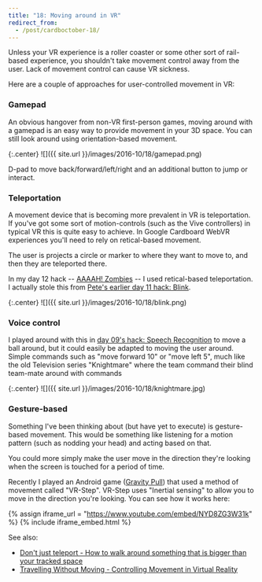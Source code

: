 ```yaml
---
title: "18: Moving around in VR"
redirect_from:
  - /post/cardboctober-18/
---
```


Unless your VR experience is a roller coaster or some other sort of rail-based experience, you shouldn't take movement control away from the user. Lack of movement control can cause VR sickness.

Here are a couple of approaches for user-controlled movement in VR:

<!-- more -->

### Gamepad

An obvious hangover from non-VR first-person games, moving around with a gamepad is an easy way to provide movement in your 3D space. You can still look around using orientation-based movement.

{:.center}
![]({{ site.url }}/images/2016-10/18/gamepad.png)

D-pad to move back/forward/left/right and an additional button to jump or interact.

### Teleportation

A movement device that is becoming more prevalent in VR is teleportation. If you've got some sort of motion-controls (such as the Vive controllers) in typical VR this is quite easy to achieve. In Google Cardboard WebVR experiences you'll need to rely on retical-based movement.

The user is projects a circle or marker to where they want to move to, and then they are teleported there.

In my day 12 hack -- [AAAAH! Zombies](https://cardboctober.xyz/max/12/) -- I used retical-based teleportation. I actually stole this from [Pete's earlier day 11 hack: Blink](https://cardboctober.xyz/pete/11/).

{:.center}
![]({{ site.url }}/images/2016-10/18/blink.png)

### Voice control

I played around with this in [day 09's hack: Speech Recognition](https://cardboctober.xyz/max/09/) to move a ball around, but it could easily be adapted to moving the user around. Simple commands such as "move forward 10" or "move left 5", much like the old Television series "Knightmare" where the team command their blind team-mate around with commands

{:.center}
![]({{ site.url }}/images/2016-10/18/knightmare.jpg)

### Gesture-based

Something I've been thinking about (but have yet to execute) is gesture-based movement. This would be something like listening for a motion pattern (such as nodding your head) and acting based on that.

You could more simply make the user move in the direction they're looking when the screen is touched for a period of time.

Recently I played an Android game ([Gravity Pull](https://play.google.com/store/apps/details?id=com.VRMersive.GravityDrop)) that used a method of movement called "VR-Step". VR-Step uses "Inertial sensing" to allow you to move in the direction you're looking. You can see how it works here:

{% assign iframe_url = "https://www.youtube.com/embed/NYD8ZG3W31k" %}
{% include iframe_embed.html %}


See also:

- [Don't just teleport - How to walk around something that is bigger than your tracked space](https://www.youtube.com/watch?v=At_Zac4Xezw)
- [Travelling Without Moving - Controlling Movement in Virtual Reality](https://www.youtube.com/watch?v=Zsg8L43k7QY)
